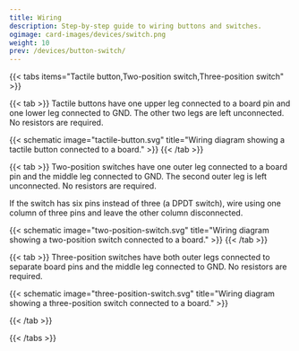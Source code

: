```yaml
---
title: Wiring
description: Step-by-step guide to wiring buttons and switches.
ogimage: card-images/devices/switch.png
weight: 10
prev: /devices/button-switch/
---
```


{{< tabs items="Tactile button,Two-position switch,Three-position switch" >}}

{{< tab >}}
Tactile buttons have one upper leg connected to a board pin and one lower leg connected to GND. The other two legs are left unconnected. No resistors are required.

{{< schematic image="tactile-button.svg" title="Wiring diagram showing a tactile button connected to a board." >}}
{{< /tab >}}

{{< tab >}}
Two-position switches have one outer leg connected to a board pin and the middle leg connected to GND. The second outer leg is left unconnected. No resistors are required.

If the switch has six pins instead of three (a DPDT switch), wire using one column of three pins and leave the other column disconnected.

{{< schematic image="two-position-switch.svg" title="Wiring diagram showing a two-position switch connected to a board." >}}
{{< /tab >}}

{{< tab >}}
Three-position switches have both outer legs connected to separate board pins and the middle leg connected to GND. No resistors are required.

{{< schematic image="three-position-switch.svg" title="Wiring diagram showing a three-position switch connected to a board." >}}

{{< /tab >}}

{{< /tabs >}}
